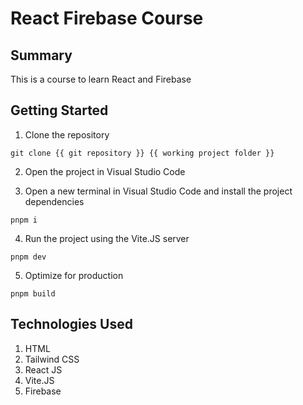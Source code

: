 # React Firebase Course

## Summary

This is a course to learn React and Firebase

## Getting Started

1. Clone the repository

```
git clone {{ git repository }} {{ working project folder }}
```

2. Open the project in Visual Studio Code

3. Open a new terminal in Visual Studio Code and install the project dependencies

```
pnpm i
```

4. Run the project using the Vite.JS server

```
pnpm dev
```

5. Optimize for production

```
pnpm build
```

## Technologies Used

1. HTML
2. Tailwind CSS
3. React JS
4. Vite.JS
5. Firebase
